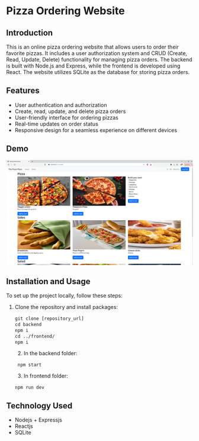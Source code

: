 
# Pizza Ordering Website

## Introduction
This is an online pizza ordering website that allows users to order their favorite pizzas. It includes a user authorization system and CRUD (Create, Read, Update, Delete) functionality for managing pizza orders. The backend is built with Node.js and Express, while the frontend is developed using React. The website utilizes SQLite as the database for storing pizza orders.

## Features
- User authentication and authorization
- Create, read, update, and delete pizza orders
- User-friendly interface for ordering pizzas
- Real-time updates on order status
- Responsive design for a seamless experience on different devices

## Demo
<img src="https://github.com/dominhnhut01/online-pizze-ordering/blob/main/demo.png?raw=true" alt="demo image"/>

## Installation and Usage
To set up the project locally, follow these steps:

1. Clone the repository and install packages:
   ```shell
   git clone [repository_url]
   cd backend
   npm i
   cd ../frontend/
   npm i
   ```
   2. In the backend folder:
   ```
	npm start
	```
	3. In frontend folder:
	```
	npm run dev
	```
	
## Technology Used
- Nodejs + Expressjs
- Reactjs
- SQLite

